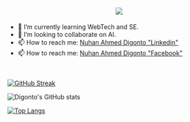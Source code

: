 
<h1 align="center">
  <a href="https://git.io/typing-svg">
    <img src="https://readme-typing-svg.herokuapp.com/?lines=I'm+Nuhan+Ahmed+Digonto;&center=true&size=30">
  </a>
</h1>



- 🌱 I’m currently learning WebTech and SE.
- 👯 I’m looking to collaborate on AI.
- 📫 How to reach me: <a href="https://www.linkedin.com/in/nuhan-digonto-885449207"> Nuhan Ahmed Digonto "Linkedin" </a>
- 📫 How to reach me: <a href="https://www.facebook.com/dig.ontoh1516/"> Nuhan Ahmed Digonto "Facebook" </a>

<br>


[![GitHub Streak](https://streak-stats.demolab.com?user=nuhan20&theme=transparent)](https://git.io/streak-stats)

![Digonto's GitHub stats](https://github-readme-stats.vercel.app/api?username=nuhan20&show_icons=true&theme=trasparent)

[![Top Langs](https://github-readme-stats.vercel.app/api/top-langs/?username=nuhan20&theme=traspanet&layout=compact&text_color=000000&card_width=445&title_color=0000000)](https://github.com/anuraghazra/github-readme-stats)


